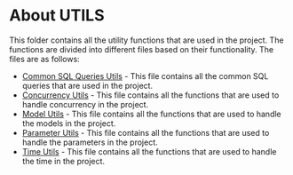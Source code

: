 # About UTILS
This folder contains all the utility functions that are used in the project. The functions are divided into different files based on their functionality. The files are as follows:

- [Common SQL Queries Utils](docs/common_sql_query_utils.md) - This file contains all the common SQL queries that are used in the project.
- [Concurrency Utils]() - This file contains all the functions that are used to handle concurrency in the project.
- [Model Utils]() - This file contains all the functions that are used to handle the models in the project.
- [Parameter Utils]() - This file contains all the functions that are used to handle the parameters in the project.
- [Time Utils]() - This file contains all the functions that are used to handle the time in the project.